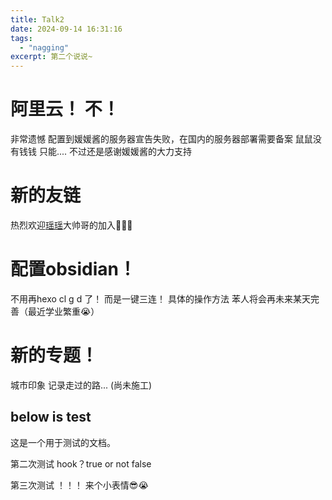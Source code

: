 ```yaml
---
title: Talk2
date: 2024-09-14 16:31:16
tags:
  - "nagging"
excerpt: 第二个说说~
---
```

# 阿里云！ 不！

非常遗憾 配置到媛媛酱的服务器宣告失败，在国内的服务器部署需要备案 鼠鼠没有钱钱 只能....
不过还是感谢媛媛酱的大力支持

# 新的友链

热烈欢迎[瑶瑶](https://awslasasd.github.io/)大帅哥的加入🥰🥰🥰

# 配置obsidian！

不用再hexo cl g d 了！
而是一键三连！
具体的操作方法 苯人将会再未来某天完善（最近学业繁重😭）

# 新的专题！

城市印象 记录走过的路...
(尚未施工)

below is test
-------------

这是一个用于测试的文档。

第二次测试 hook？true or not
false

第三次测试 ！！！
来个小表情😎😭
